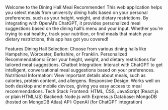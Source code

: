 Welcome to the Dining Hall Meal Recommender! This web application helps you select meals from university dining halls based on your personal preferences, such as your height, weight, and dietary restrictions. By integrating with OpenAI’s ChatGPT, it provides personalized meal suggestions based on the dining hall’s menu and your input. Whether you’re trying to eat healthy, track your nutrition, or find meals that match your dietary restrictions, this app has got you covered!

Features
Dining Hall Selection: Choose from various dining halls like Hampshire, Worcester, Berkshire, or Franklin.
Personalized Recommendations: Enter your height, weight, and dietary restrictions for tailored meal suggestions.
Chatbot Integration: Interact with ChatGPT to get intelligent, conversational meal suggestions based on your preferences.
Nutritional Information: View important details about meals, such as calories, protein content, and allergens.
Responsive Design: Works well on both desktop and mobile devices, giving you easy access to meal recommendations.
Tech Stack
Frontend: HTML, CSS, JavaScript (React.js or plain HTML/JS)
Backend: Node.js with Express.js
Database: MongoDB (hosted on MongoDB Atlas)
API: OpenAI (for ChatGPT integration)

